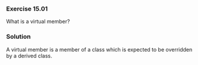 ### Exercise 15.01

What is a virtual member?

### Solution

A virtual member is a member of a class which is expected to be overridden by a
derived class.
